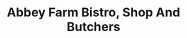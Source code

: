 ---
title: "Abbey Farm Bistro, Shop And Butchers"
url: /llangollen/abbey-farm-bistro-shop-and-butchers/
shop: butcher
---